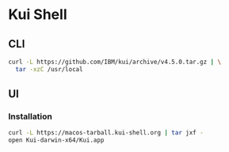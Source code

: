 # Kui Shell

## CLI

```sh
curl -L https://github.com/IBM/kui/archive/v4.5.0.tar.gz | \
  tar -xzC /usr/local
```

## UI

### Installation

```sh
curl -L https://macos-tarball.kui-shell.org | tar jxf -
open Kui-darwin-x64/Kui.app
```

